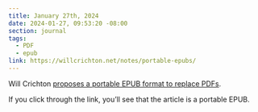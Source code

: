 ```yaml
---
title: January 27th, 2024
date: 2024-01-27, 09:53:20 -08:00
section: journal
tags:
  - PDF
  - epub
link: https://willcrichton.net/notes/portable-epubs/
---
```

Will Crichton [proposes a portable EPUB format to replace PDFs](https://willcrichton.net/notes/portable-epubs/).

If you click through the link, you’ll see that the article is a portable EPUB. 